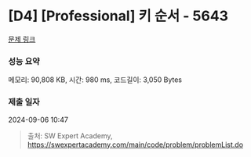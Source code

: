 # [D4] [Professional] 키 순서 - 5643 

[문제 링크](https://swexpertacademy.com/main/code/problem/problemDetail.do?contestProbId=AWXQsLWKd5cDFAUo) 

### 성능 요약

메모리: 90,808 KB, 시간: 980 ms, 코드길이: 3,050 Bytes

### 제출 일자

2024-09-06 10:47



> 출처: SW Expert Academy, https://swexpertacademy.com/main/code/problem/problemList.do